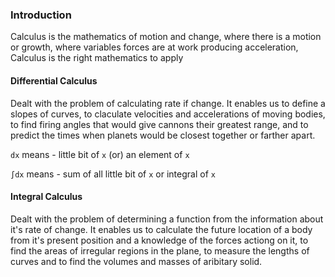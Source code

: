 ### Introduction

Calculus is the mathematics of motion and change, where there is a motion or growth, where variables forces are at work producing acceleration, Calculus is the right mathematics to apply

#### Differential Calculus

Dealt with the problem of calculating rate if change. It enables us to define a slopes of curves, to claculate velocities and accelerations of moving bodies, to find firing angles that would give cannons their greatest range, and to predict the times when planets would be closest together or farther apart.

`dx` means - little bit of `x` (or) an element of `x`

`∫dx` means - sum of all little bit of `x` or integral of `x`

#### Integral Calculus

Dealt with the problem of determining a function from the information about it's rate of change. It enables us to calculate the future location of a body from it's present position and a knowledge of the forces actiong on it, to find the areas of irregular regions in the plane, to measure the lengths of curves and to find the volumes and masses of aribitary solid.